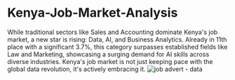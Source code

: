 # Kenya-Job-Market-Analysis

While traditional sectors like Sales and Accounting dominate Kenya's job market, a new star is rising: Data, AI, and Business Analytics. Already in 11th place with a significant 3.7%, this category surpasses established fields like Law and Marketing, showcasing a surging demand for AI skills across diverse industries. Kenya's job market is not just keeping pace with the global data revolution, it's actively embracing it.
![job advert - data](https://github.com/ThePointAnalytics/Kenya-Job-Market-Analysis/assets/157687018/d680fdd9-3a33-46cf-a418-969e2be85b77)
